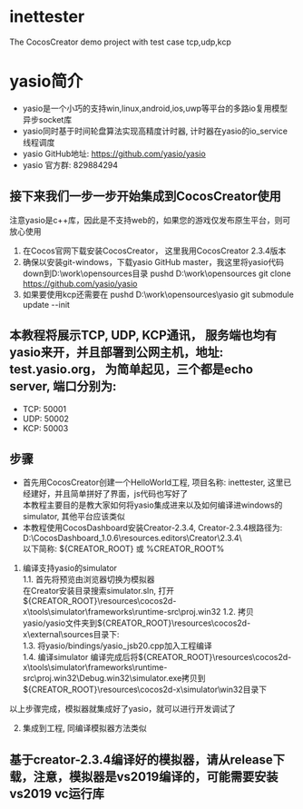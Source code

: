 # inettester
The CocosCreator demo project with test case tcp,udp,kcp


# yasio简介
 - yasio是一个小巧的支持win,linux,android,ios,uwp等平台的多路io复用模型异步socket库
 - yasio同时基于时间轮盘算法实现高精度计时器, 计时器在yasio的io_service线程调度
 - yasio GitHub地址: https://github.com/yasio/yasio
 - yasio 官方群: 829884294

## 接下来我们一步一步开始集成到CocosCreator使用
注意yasio是c++库，因此是不支持web的，如果您的游戏仅发布原生平台，则可放心使用

1. 在Cocos官网下载安装CocosCreator， 这里我用CocosCreator 2.3.4版本
2.  确保以安装git-windows，下载yasio GitHub master，我这里将yasio代码down到D:\work\opensources目录
    pushd D:\work\opensources
    git clone https://github.com/yasio/yasio
3. 如果要使用kcp还需要在
    pushd D:\work\opensources\yasio
    git submodule update --init
 
## 本教程将展示TCP, UDP, KCP通讯， 服务端也均有yasio来开，并且部署到公网主机，地址: test.yasio.org， 为简单起见，三个都是echo server, 端口分别为:
- TCP: 50001
- UDP: 50002
- KCP: 50003

## 步骤
 - 首先用CocosCreator创建一个HelloWorld工程, 项目名称: inettester, 这里已经建好，并且简单拼好了界面，js代码也写好了  
   本教程主要目的是教大家如何将yasio集成进来以及如何编译进windows的simulator, 其他平台应该类似  
 - 本教程使用CocosDashboard安装Creator-2.3.4, Creator-2.3.4根路径为: D:\CocosDashboard_1.0.6\resources\.editors\Creator\2.3.4\  
   以下简称: ${CREATOR_ROOT} 或 %CREATOR_ROOT%
 
 
 1. 编译支持yasio的simulator  
   1.1. 首先将预览由浏览器切换为模拟器  
    在Creator安装目录搜索simulator.sln, 打开 
    ${CREATOR_ROOT}\resources\cocos2d-x\tools\simulator\frameworks\runtime-src\proj.win32  
   1.2. 拷贝yasio/yasio文件夹到${CREATOR_ROOT}\resources\cocos2d-x\external\sources目录下:  
   1.3. 将yasio/bindings/yasio_jsb20.cpp加入工程编译  
   1.4. 编译simulator
    编译完成后将${CREATOR_ROOT}\resources\cocos2d-x\tools\simulator\frameworks\runtime-src\proj.win32\Debug.win32\simulator.exe拷贝到
     ${CREATOR_ROOT}\resources\cocos2d-x\simulator\win32目录下  
   
   以上步骤完成，模拟器就集成好了yasio，就可以进行开发调试了
    
 2. 集成到工程, 同编译模拟器方法类似

## 基于creator-2.3.4编译好的模拟器，请从release下载，注意，模拟器是vs2019编译的，可能需要安装vs2019 vc运行库
 
